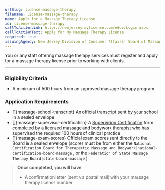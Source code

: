 ```yaml
---
urlSlug: license-massage-therapy
filename: license-massage-therapy
name: Apply for a Massage Therapy License
id: license-massage-therapy
callToActionLink: https://newjersey.mylicense.com/eGov/Login.aspx
callToActionText: Apply for My Massage Therapy License
required: true
issuingAgency: New Jersey Division of Consumer Affairs' Board of Massage and Bodywork Therapy
---
```

You or any staff offering massage therapy services must register and apply for a massage therapy license prior to working with clients.

- - -

### Eligibility Criteria

* A minimum of 500 hours from an approved massage therapy program

### Application Requirements

- []{massage-school-transcript} An official transcript sent by your school in a sealed envelope
- []{massage-supervisor-certification} A [Supervision Certification](https://www.njconsumeraffairs.gov/mbt/Applications/Supervising-Faculty-Member-Certification.pdf) form completed by a licensed massage and bodywork therapist who has supervised the required 100 hours of clinical practice
- []{massage-exam-scores} Official exam scores sent directly to the Board in a sealed envelope (scores must be from either the `National Certification Board for Therapeutic Massage and Bodywork|national-certification-board-massage` , or the `Federation of State Massage Therapy Board|state-board-massage` )

> **Once completed, you will have:**
>
> * A confirmation letter (sent via postal mail) with your massage therapy license number